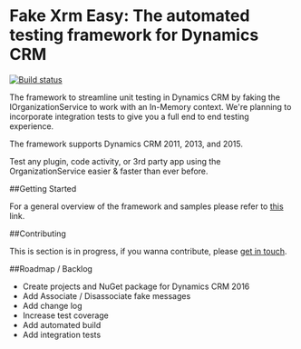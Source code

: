 Fake Xrm Easy: The automated testing framework for Dynamics CRM
===============================================================

[![Build status](https://ci.appveyor.com/api/projects/status/2g8yc8jg817746du?svg=true)](https://ci.appveyor.com/project/Jordi/fake-xrm-easy)

The framework to streamline unit testing in Dynamics CRM by faking the IOrganizationService to work with an In-Memory context. We're planning to incorporate integration tests to give you a full end to end testing experience.

The framework supports Dynamics CRM 2011, 2013, and 2015.

Test any plugin, code activity, or 3rd party app using the OrganizationService easier & faster than ever before.

##Getting Started

For a general overview of the framework and samples please refer to [this](http://dynamicsvalue.com/get-started/overview) link.


##Contributing

This is section is in progress, if you wanna contribute, please [get in touch](http://dynamicsvalue.com/contact).

##Roadmap / Backlog

*  Create projects and NuGet package for Dynamics CRM 2016
*  Add Associate / Disassociate fake messages
*  Add change log
*  Increase test coverage
*  Add automated build
*  Add integration tests
  
